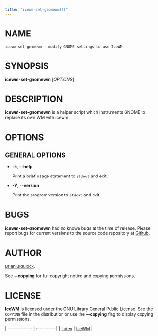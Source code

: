 ```yaml
---
title: "icewm-set-gnomewm(1)"
---
```

# NAME

    icewm-set-gnomewm - modify GNOME settings to use IceWM 

# SYNOPSIS

**icewm-set-gnomewm** \[_OPTIONS_\]

# DESCRIPTION

**icewm-set-gnomewm** is a helper script which instruments GNOME to
replace its own WM with icewm.

# OPTIONS

## GENERAL OPTIONS

- **-h**, **--help**

    Print a brief usage statement to `stdout` and exit.

- **-V**, **--version**

    Print the program version to `stdout` and exit.

# BUGS

**icewm-set-gnomewm** had no known bugs at the time of release.  Please report bugs
for current versions to the source code repository at
[Github](https://github.com/bbidulock/icewm/issues).

# AUTHOR

[Brian Bidulock](mailto:bidulock@openss7.org).

See **--copying** for full copyright notice and copying permissions.

# LICENSE

**IceWM** is licensed under the GNU Library General Public License.
See the `COPYING` file in the distribution or use the **--copying** flag
to display copying permissions.

| ------------: | :--------- |
| [Index](/man) | [IceWM](/) |
